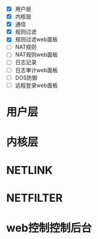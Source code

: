- [X] 用户层
- [X] 内核层
- [X] 通信
- [X] 规则过滤
- [X] 规则过滤web面板
- [ ] NAT规则
- [ ] NAT规则web面板
- [ ] 日志记录
- [ ] 日志审计web面板
- [ ] DOS防御
- [ ] 远程登录web面板

# 用户层

# 内核层

# NETLINK

# NETFILTER

# web控制控制后台